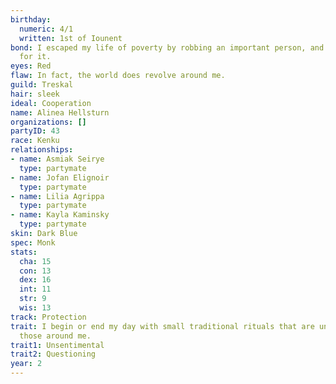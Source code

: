 ```yaml
---
birthday:
  numeric: 4/1
  written: 1st of Iounent
bond: I escaped my life of poverty by robbing an important person, and I'm wanted
  for it.
eyes: Red
flaw: In fact, the world does revolve around me.
guild: Treskal
hair: sleek
ideal: Cooperation
name: Alinea Hellsturn
organizations: []
partyID: 43
race: Kenku
relationships:
- name: Asmiak Seirye
  type: partymate
- name: Jofan Elignoir
  type: partymate
- name: Lilia Agrippa
  type: partymate
- name: Kayla Kaminsky
  type: partymate
skin: Dark Blue
spec: Monk
stats:
  cha: 15
  con: 13
  dex: 16
  int: 11
  str: 9
  wis: 13
track: Protection
trait: I begin or end my day with small traditional rituals that are unfamiliar to
  those around me.
trait1: Unsentimental
trait2: Questioning
year: 2
---
```

